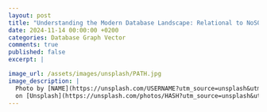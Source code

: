 ```yaml
---
layout: post
title: "Understanding the Modern Database Landscape: Relational to NoSQL, Graph and Beyond"
date: 2024-11-14 00:00:00 +0200
categories: Database Graph Vector
comments: true
published: false
excerpt: |

image_url: /assets/images/unsplash/PATH.jpg
image_description: |
  Photo by [NAME](https://unsplash.com/USERNAME?utm_source=unsplash&utm_medium=referral&utm_content=creditCopyText)
  on [Unsplash](https://unsplash.com/photos/HASH?utm_source=unsplash&utm_medium=referral&utm_content=creditCopyText)
---
```

